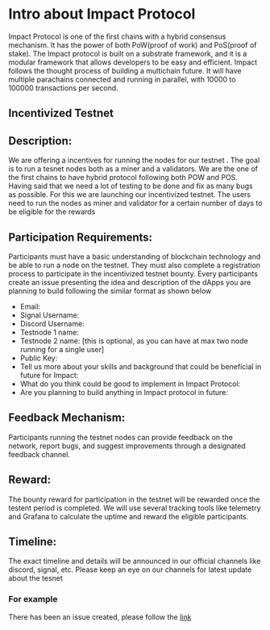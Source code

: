# Intro about Impact Protocol
Impact Protocol is one of the first chains with a hybrid consensus mechanism. It has the power of both PoW(proof of work) and PoS(proof of stake). The Impact protocol is built on a substrate framework, and it is a modular framework that allows developers to be easy and efficient. Impact follows the thought process of building a multichain future. It will have multiple parachains connected and running in parallel, with 10000 to 100000 transactions per second.

## Incentivized Testnet

## Description:
We are offering a incentives for running the nodes for our testnet . The goal is to run a tesnet nodes both as a miner and a validators. We are the one of the first chains to have hybrid protocol following both POW and POS. Having said that we need a lot of testing to be done and fix as many bugs as possible. For this we are launching our incentivized testnet. The users need to run the nodes as miner and validator for a certain number of days to be eligible for the rewards

## Participation Requirements: 
Participants must have a basic understanding of blockchain technology and be able to run a node on the testnet. They must also complete a registration process to participate in the incentivized testnet bounty. Every participants create an issue presenting the idea and description of the dApps you are planning to build following the similar format as shown below

 - Email: 
 - Signal Username:
 - Discord Username:
 - Testnode 1 name:
 - Testnode 2 name: [this is optional, as you can have at max two node running for a single user]
 - Public Key: 
 - Tell us more about your skills and background that could be beneficial in future for Impact:
 - What do you think could be good to implement in Impact Protocol:
 - Are you planning to build anything in Impact protocol in future:

## Feedback Mechanism: 
Participants running the testnet nodes can provide feedback on the network, report bugs, and suggest improvements through a designated feedback channel.

## Reward:
The bounty reward for participation in the testnet will be rewarded once the testent period is completed. We will use several tracking tools like telemetry and Grafana to calculate the uptime and reward the eligible participants.

## Timeline:
The exact timeline and details will be announced in our official channels like discord, signal, etc. Please keep an eye on our channels for latest update about the tesnet


### For example
There has been an issue created, please follow the [link](https://github.com/GlobalBoost/incentivized-testnet/issues/1)

